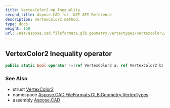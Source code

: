 ```yaml
---
title: VertexColor2.op_Inequality
second_title: Aspose.CAD for .NET API Reference
description: VertexColor2 method. 
type: docs
weight: 150
url: /net/aspose.cad.fileformats.glb.geometry.vertextypes/vertexcolor2/op_inequality/
---
```

## VertexColor2 Inequality operator

```csharp
public static bool operator !=(ref VertexColor2 a, ref VertexColor2 b)
```

### See Also

* struct [VertexColor2](../)
* namespace [Aspose.CAD.FileFormats.GLB.Geometry.VertexTypes](../../vertexcolor2/)
* assembly [Aspose.CAD](../../../)


